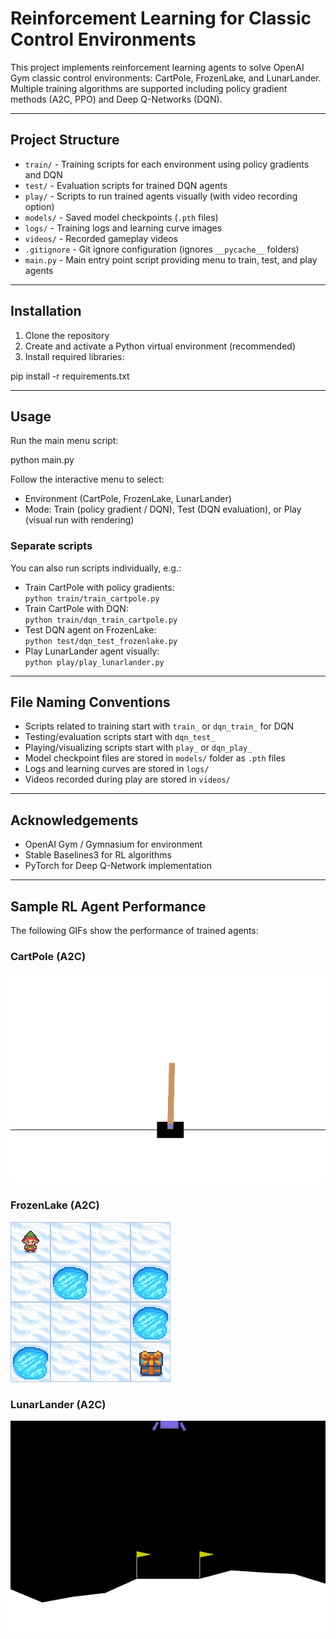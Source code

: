 # Reinforcement Learning for Classic Control Environments

This project implements reinforcement learning agents to solve OpenAI Gym classic control environments: CartPole, FrozenLake, and LunarLander. Multiple training algorithms are supported including policy gradient methods (A2C, PPO) and Deep Q-Networks (DQN).

---

## Project Structure

- `train/` - Training scripts for each environment using policy gradients and DQN  
- `test/` - Evaluation scripts for trained DQN agents  
- `play/` - Scripts to run trained agents visually (with video recording option)  
- `models/` - Saved model checkpoints (`.pth` files)  
- `logs/` - Training logs and learning curve images  
- `videos/` - Recorded gameplay videos  
- `.gitignore` - Git ignore configuration (ignores `__pycache__` folders)  
- `main.py` - Main entry point script providing menu to train, test, and play agents  

---

## Installation

1. Clone the repository  
2. Create and activate a Python virtual environment (recommended)  
3. Install required libraries:

pip install -r requirements.txt

---

## Usage

Run the main menu script:

python main.py

Follow the interactive menu to select:

- Environment (CartPole, FrozenLake, LunarLander)  
- Mode: Train (policy gradient / DQN), Test (DQN evaluation), or Play (visual run with rendering)  

### Separate scripts

You can also run scripts individually, e.g.:

- Train CartPole with policy gradients:  
  `python train/train_cartpole.py`  
- Train CartPole with DQN:  
  `python train/dqn_train_cartpole.py`  
- Test DQN agent on FrozenLake:  
  `python test/dqn_test_frozenlake.py`  
- Play LunarLander agent visually:  
  `python play/play_lunarlander.py`  

---

## File Naming Conventions

- Scripts related to training start with `train_` or `dqn_train_` for DQN  
- Testing/evaluation scripts start with `dqn_test_`  
- Playing/visualizing scripts start with `play_` or `dqn_play_`  
- Model checkpoint files are stored in `models/` folder as `.pth` files  
- Logs and learning curves are stored in `logs/`  
- Videos recorded during play are stored in `videos/`  

---

## Acknowledgements

- OpenAI Gym / Gymnasium for environment  
- Stable Baselines3 for RL algorithms  
- PyTorch for Deep Q-Network implementation  

---

## Sample RL Agent Performance

The following GIFs show the performance of trained agents:

### CartPole (A2C)
![CartPole](gifs/A2C_cartpolev1.gif)

### FrozenLake (A2C)
![FrozenLake](gifs/A2C_frozenlakev1.gif)

### LunarLander (A2C)
![LunarLander](gifs/A2C_lunearlander_V3.gif)
